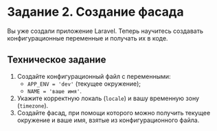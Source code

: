 # Задание 2. Создание фасада

Вы уже создали приложение Laravel. Теперь научитесь создавать конфигурационные переменные и получать их в коде. 

## Техническое задание

1. Создайте конфигурационный файл с переменными:
   * `APP_ENV = 'dev'` (текущее окружение);
   * `NAME = 'ваше имя'`.
2. Укажите корректную локаль (`locale`) и вашу временную зону (`timezone`).
3. Создайте фасад, при помощи которого можно получить текущее окружение и ваше имя, взятые из конфигурационного файла.  
   
